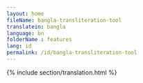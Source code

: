 ```yaml
--- 
layout: home 
fileName: bangla-transliteration-tool
translatein: bangla
language: bn
folderName : features
lang: id
permalink: /id/bangla-transliteration-tool
---
```

{% include section/translation.html %}